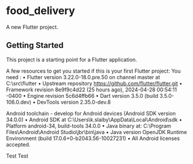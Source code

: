# food_delivery

A new Flutter project.

## Getting Started

This project is a starting point for a Flutter application.

A few resources to get you started if this is your first Flutter project:
You need :
• Flutter version 3.22.0-18.0.pre.50 on channel master at C:\src\flutter
• Upstream repository https://github.com/flutter/flutter.git
• Framework revision 8e9f9c4d22 (25 hours ago), 2024-04-28 00:54:11 -0400
• Engine revision 5c6d4ffb66
• Dart version 3.5.0 (build 3.5.0-106.0.dev)
• DevTools version 2.35.0-dev.8

Android toolchain - develop for Android devices (Android SDK version 34.0.0)
• Android SDK at C:\Users\k.slaiby\AppData\Local\Android\sdk
• Platform android-34, build-tools 34.0.0
• Java binary at: C:\Program Files\Android\Android Studio\jbr\bin\java
• Java version OpenJDK Runtime Environment (build 17.0.6+0-b2043.56-10027231)
• All Android licenses accepted.

 Test
 Test